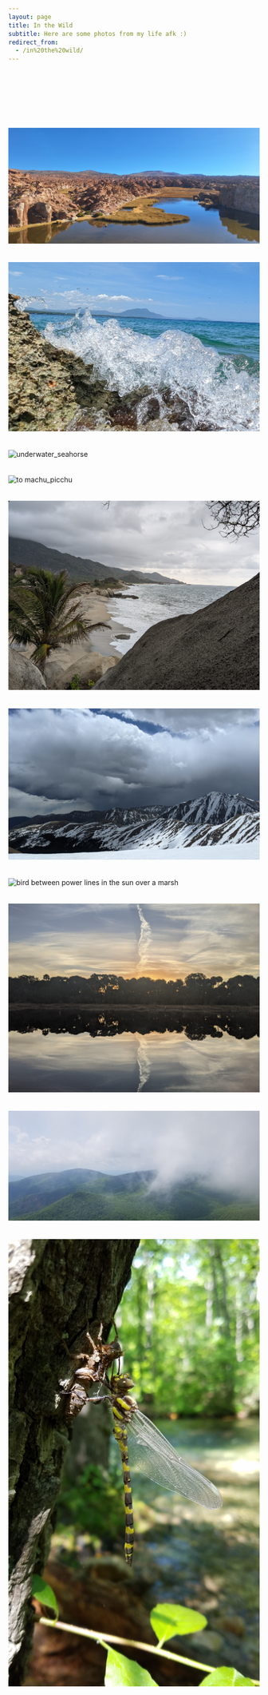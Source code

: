 ```yaml
---
layout: page
title: In the Wild
subtitle: Here are some photos from my life afk :)
redirect_from:
  - /in%20the%20wild/
---
```


<br><br><br>
<br><br><br>

![2024 Bolivia Laguna Catal.jpg](/images/2024_Bolivia_Laguna_Catal.jpg)
<br><br><br>
![Dominican_Republic_beach_and_wave_splash](/images/DOMR-splash.jpg)
<br><br><br>
![underwater_seahorse](/images/seahorse.jpg)
<br><br><br>
![to machu_picchu](/images/to_machu_picchu.jpg)
<br><br><br>
![tayrona_playa in spring](/images/tayrona_playa.jpg)
<br><br><br>
![front range in spring](/images/front_range_in_spring.jpg)
<br><br><br>
![bird between power lines in the sun over a marsh](/images/raven_in_sun.jpg)
<br><br><br>
![sunrise reflected in the marsh, reflexive appearance from clouds](/images/sunrise_reflected.jpg)
<br><br><br>
![blue ridge mountains and fog encroaching](/images/blue_ridge_mountains_thru_fog.jpg)
<br><br><br>
![dragonfly molted on a tree](/images/dragonfly_molting.jpg)

<br><br><br>
<br><br><br>

